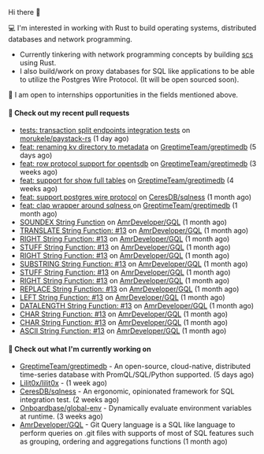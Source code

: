 Hi there 👋 

💻 I'm interested in working with Rust to build operating systems, distributed databases and network programming.
- Currently tinkering with network programming concepts by building [scs](https://github.com/Onboardbase/secure-share) using Rust.
- I also build/work on proxy databases for SQL like applications to be able to utilize the Postgres Wire Protocol. (It will be open sourced soon).

🍺 I am open to internships opportunities in the fields mentioned above.

#### 🔨 Check out my recent pull requests

- [tests: transaction split endpoints integration tests](https://github.com/morukele/paystack-rs/pull/27) on [morukele/paystack-rs](https://github.com/morukele/paystack-rs) (1 day ago)
- [feat: renaming kv directory to metadata](https://github.com/GreptimeTeam/greptimedb/pull/2549) on [GreptimeTeam/greptimedb](https://github.com/GreptimeTeam/greptimedb) (5 days ago)
- [feat: row protocol support for opentsdb](https://github.com/GreptimeTeam/greptimedb/pull/2468) on [GreptimeTeam/greptimedb](https://github.com/GreptimeTeam/greptimedb) (3 weeks ago)
- [feat: support for show full tables](https://github.com/GreptimeTeam/greptimedb/pull/2410) on [GreptimeTeam/greptimedb](https://github.com/GreptimeTeam/greptimedb) (4 weeks ago)
- [feat: support postgres wire protocol](https://github.com/CeresDB/sqlness/pull/62) on [CeresDB/sqlness](https://github.com/CeresDB/sqlness) (1 month ago)
- [feat: clap wrapper around sqlness ](https://github.com/GreptimeTeam/greptimedb/pull/2400) on [GreptimeTeam/greptimedb](https://github.com/GreptimeTeam/greptimedb) (1 month ago)
- [SOUNDEX String Function](https://github.com/AmrDeveloper/GQL/pull/33) on [AmrDeveloper/GQL](https://github.com/AmrDeveloper/GQL) (1 month ago)
- [TRANSLATE String Function: #13](https://github.com/AmrDeveloper/GQL/pull/32) on [AmrDeveloper/GQL](https://github.com/AmrDeveloper/GQL) (1 month ago)
- [RIGHT String Function: #13](https://github.com/AmrDeveloper/GQL/pull/31) on [AmrDeveloper/GQL](https://github.com/AmrDeveloper/GQL) (1 month ago)
- [STUFF String Function: #13](https://github.com/AmrDeveloper/GQL/pull/30) on [AmrDeveloper/GQL](https://github.com/AmrDeveloper/GQL) (1 month ago)
- [RIGHT String Function: #13](https://github.com/AmrDeveloper/GQL/pull/29) on [AmrDeveloper/GQL](https://github.com/AmrDeveloper/GQL) (1 month ago)
- [SUBSTRING String Function: #13](https://github.com/AmrDeveloper/GQL/pull/28) on [AmrDeveloper/GQL](https://github.com/AmrDeveloper/GQL) (1 month ago)
- [STUFF String Function: #13](https://github.com/AmrDeveloper/GQL/pull/27) on [AmrDeveloper/GQL](https://github.com/AmrDeveloper/GQL) (1 month ago)
- [RIGHT String Function: #13](https://github.com/AmrDeveloper/GQL/pull/26) on [AmrDeveloper/GQL](https://github.com/AmrDeveloper/GQL) (1 month ago)
- [REPLACE String Function: #13](https://github.com/AmrDeveloper/GQL/pull/25) on [AmrDeveloper/GQL](https://github.com/AmrDeveloper/GQL) (1 month ago)
- [LEFT String Function: #13](https://github.com/AmrDeveloper/GQL/pull/22) on [AmrDeveloper/GQL](https://github.com/AmrDeveloper/GQL) (1 month ago)
- [DATALENGTH String Function: #13](https://github.com/AmrDeveloper/GQL/pull/21) on [AmrDeveloper/GQL](https://github.com/AmrDeveloper/GQL) (1 month ago)
- [CHAR String Function: #13](https://github.com/AmrDeveloper/GQL/pull/20) on [AmrDeveloper/GQL](https://github.com/AmrDeveloper/GQL) (1 month ago)
- [CHAR String Function: #13](https://github.com/AmrDeveloper/GQL/pull/19) on [AmrDeveloper/GQL](https://github.com/AmrDeveloper/GQL) (1 month ago)
- [ASCII String Function: #13](https://github.com/AmrDeveloper/GQL/pull/18) on [AmrDeveloper/GQL](https://github.com/AmrDeveloper/GQL) (1 month ago)


#### 👷 Check out what I'm currently working on

- [GreptimeTeam/greptimedb](https://github.com/GreptimeTeam/greptimedb) - An open-source, cloud-native, distributed time-series database with PromQL/SQL/Python supported. (5 days ago)
- [Lilit0x/lilit0x](https://github.com/Lilit0x/lilit0x) -  (1 week ago)
- [CeresDB/sqlness](https://github.com/CeresDB/sqlness) - An ergonomic, opinionated framework for SQL integration test. (2 weeks ago)
- [Onboardbase/global-env](https://github.com/Onboardbase/global-env) - Dynamically evaluate environment variables at runtime. (3 weeks ago)
- [AmrDeveloper/GQL](https://github.com/AmrDeveloper/GQL) -  Git Query language is a SQL like language to perform queries on .git files with supports of most of SQL features such as grouping, ordering and aggregations functions (1 month ago)
